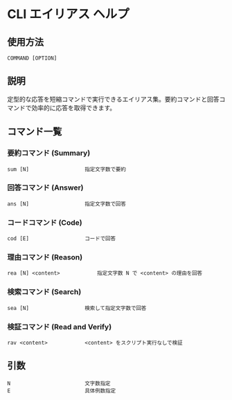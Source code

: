 # CLI エイリアス ヘルプ

## 使用方法

```
COMMAND [OPTION]
```

## 説明

定型的な応答を短縮コマンドで実行できるエイリアス集。要約コマンドと回答コマンドで効率的に応答を取得できます。

## コマンド一覧

### 要約コマンド (Summary)

```
sum [N]                  指定文字数で要約
```

### 回答コマンド (Answer)

```
ans [N]                  指定文字数で回答
```

### コードコマンド (Code)

```
cod [E]                  コードで回答
```

### 理由コマンド (Reason)

```
rea [N] <content>            指定文字数 N で <content> の理由を回答

```

### 検索コマンド (Search)

```
sea [N]                  検索して指定文字数で回答
```

### 検証コマンド (Read and Verify)

```
rav <content>            <content> をスクリプト実行なしで検証
```

## 引数

```
N                        文字数指定
E                        具体例数指定
```
